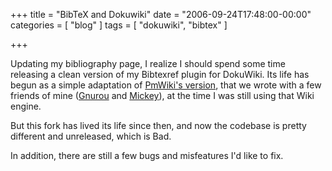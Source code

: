 +++
title = "BibTeX and Dokuwiki"
date = "2006-09-24T17:48:00-00:00"
categories = [ "blog" ]
tags = [ "dokuwiki", "bibtex" ]

+++

Updating my bibliography page, I realize I should spend some time releasing
a clean version of my Bibtexref plugin for DokuWiki.  Its life has begun as
a simple adaptation of
[PmWiki's version](http://www.pmwiki.org/wiki/Cookbook/BibtexRef), that we
wrote with a few friends of mine ([Gnurou](http://gnurou.org) and
[Mickey](http://www.lifl.fr/~hauspie)), at the time I was still using that
Wiki engine.

But this fork has lived its life since then, and now the codebase is pretty
different and unreleased, which is Bad.

In addition, there are still a few bugs and misfeatures I'd like to fix.
